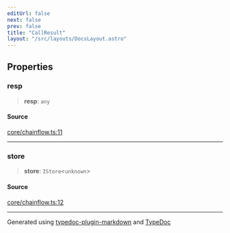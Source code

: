 ```yaml
---
editUrl: false
next: false
prev: false
title: "CallResult"
layout: "/src/layouts/DocsLayout.astro"
---
```


## Properties

### resp

> **resp**: `any`

#### Source

[core/chainflow.ts:11](https://github.com/edwinlzs/chainflow/blob/a565c76/src/core/chainflow.ts#L11)

***

### store

> **store**: `IStore`\<`unknown`\>

#### Source

[core/chainflow.ts:12](https://github.com/edwinlzs/chainflow/blob/a565c76/src/core/chainflow.ts#L12)

***

Generated using [typedoc-plugin-markdown](https://www.npmjs.com/package/typedoc-plugin-markdown) and [TypeDoc](https://typedoc.org/)
